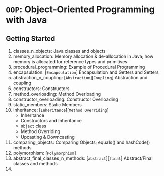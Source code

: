 # `OOP`: Object-Oriented Programming with Java

## Getting Started
1. classes_n_objects: Java classes and objects
2. memory_allocation: Memory allocation & de-allocation in Java; how memory is allocated for reference types and primitives
3. procedural_programming: Example of Procedural Programming 
4. encapsulation: [`Encapsulation`] Encapsulation and Getters and Setters
5. abstraction_n_coupling: [`Abstraction`][`Coupling`] Abstraction and coupling
6. constructors: Constructors
7. method_overloading: Method Overloading
8. constructor_overloading: Constructor Overloading
9. static_members: Static Members
10. inheritance: [`Inheritance`][`Method Overriding`] 
    * Inheritance
    * Constructors and Inheritance 
    * `Object` class
    * Method Overriding
    * Upcasting & Downcasting
11. comparing_objects: Comparing Objects; equals() and hashCode() methods 
12. polymorphism: [`Polymorphism`]
13. abstract_final_classes_n_methods: [`abstract`][`final`] Abstract/Final classes and methods
14. 

